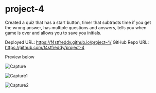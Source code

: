 # project-4

Created a quiz that has a start button, timer that subtracts time if you get the wrong answer, has multiple questions and answers, tells you when game is over and allows you to save you initials. 

Deployed URL:  https://f4stfreddy.github.io/project-4/ GitHub Repo URL: https://github.com/f4stfreddy/project-4

Preview below

![Capture](https://user-images.githubusercontent.com/99863001/198185528-edd738d4-7782-49c4-815b-1b9391c92fba.JPG)

![Capture1](https://user-images.githubusercontent.com/99863001/198185548-bc2c950c-323f-4f02-beff-13f95b839312.JPG)

![Capture2](https://user-images.githubusercontent.com/99863001/198185564-ef35ea44-aca6-4c1b-aa93-02da2cf59521.JPG)

